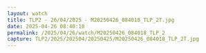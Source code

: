 ```yaml
---
layout: watch
title: TLP2 - 26/04/2025 - M20250426_084018_TLP_2T.jpg
date: 2025-04-26 08:40:18
permalink: /2025/04/26/watch/M20250426_084018_TLP_2
capture: TLP2/2025/202504/20250425/M20250426_084018_TLP_2T.jpg
---
```

